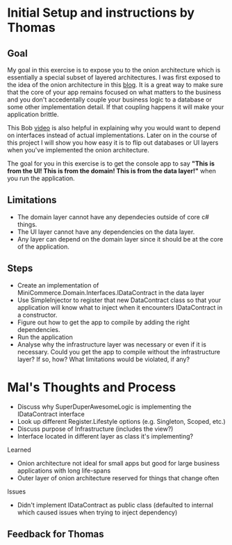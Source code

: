 Initial Setup and instructions by Thomas 
====

Goal
---
My goal in this exercise is to expose you to the onion architecture which is essentially a special subset of layered architectures. I was first exposed to the idea of the onion architecture in this [blog](http://jeffreypalermo.com/blog/the-onion-architecture-part-1/). It is a great way to make sure that the core of your app remains focused on what matters to the business and you don't accedentally couple your business logic to a database or some other implementation detail. If that coupling happens it will make your application brittle.  

This Bob [video](https://devu.com/courses/applied-architecture-architecting-the-domain-layer/lessons/aa-ad-10-using-dependency-injection-to-break-layer-dependencies) is also helpful in explaining why you would want to depend on interfaces instead of actual implementations. Later on in the course of this project I will show you how easy it is to flip out databases or UI layers when you've implemented the onion architecture. 

The goal for you in this exercise is to get the console app to say **"This is from the UI! This is from the domain! This is from the data layer!"** when you run the application. 

Limitations
---

- The domain layer cannot have any dependecies outside of core c# things.
- The UI layer cannot have any dependencies on the data layer. 
- Any layer can depend on the domain layer since it should be at the core of the application. 

Steps
---

- Create an implementation of MiniCommerce.Domain.Interfaces.IDataContract in the data layer
- Use SimpleInjector to register that new DataContract class so that your application will know what to inject when it encounters IDataContract in a constructor.  
- Figure out how to get the app to compile by adding the right dependencies. 
- Run the application
- Analyse why the infrastructure layer was necessary or even if it is necessary. Could you get the app to compile without the infrastructure layer? If so, how? What limitations would be violated, if any? 


Mal's Thoughts and Process
====
- Discuss why SuperDuperAwesomeLogic is implementing the IDataContract interface
- Look up different Register.Lifestyle options (e.g. Singleton, Scoped, etc.)
- Discuss purpose of Infrastructure (includes the view?)
- Interface located in different layer as class it's implementing?

Learned
- Onion architecture not ideal for small apps but good for large business applications with long life-spans
- Outer layer of onion architecture reserved for things that change often

Issues
- Didn't implement IDataContract as public class (defaulted to internal which caused issues when trying to inject dependency)

Feedback for Thomas
---
